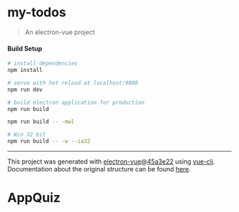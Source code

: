 # my-todos

> An electron-vue project

#### Build Setup

``` bash
# install dependencies
npm install

# serve with hot reload at localhost:9080
npm run dev

# build electron application for production
npm run build

npm run build -- -mwl

# Win 32 bit
npm run build -- -w --ia32
```

---

This project was generated with [electron-vue](https://github.com/SimulatedGREG/electron-vue)@[45a3e22](https://github.com/SimulatedGREG/electron-vue/tree/45a3e224e7bb8fc71909021ccfdcfec0f461f634) using [vue-cli](https://github.com/vuejs/vue-cli). Documentation about the original structure can be found [here](https://simulatedgreg.gitbooks.io/electron-vue/content/index.html).
# AppQuiz
